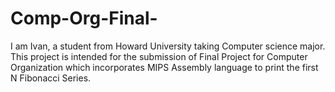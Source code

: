 # Comp-Org-Final-
I am Ivan, a student from Howard University taking Computer science major. This project is intended for the submission of Final Project for Computer Organization which incorporates MIPS Assembly language to print the first N Fibonacci Series.
